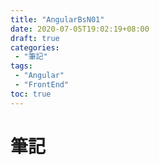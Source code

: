 ```yaml
---
title: "AngularBsN01"
date: 2020-07-05T19:02:19+08:00
draft: true
categories:
 - "筆記"
tags:
 - "Angular"
 - "FrontEnd"
toc: true
---
```


# 筆記
<!--more-->
